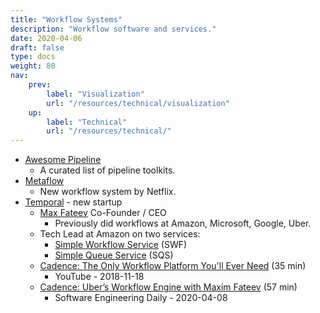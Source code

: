 ```yaml
---
title: "Workflow Systems"
description: "Workflow software and services."
date: 2020-04-06
draft: false
type: docs
weight: 80
nav:
    prev:
        label: "Visualization"
        url: "/resources/technical/visualization"
    up:
        label: "Technical"
        url: "/resources/technical/"
---
```

* [Awesome Pipeline](https://github.com/pditommaso/awesome-pipeline)
  * A curated list of pipeline toolkits.
* [Metaflow](https://metaflow.org/)
  * New workflow system by Netflix.
* [Temporal](https://www.temporal.io/) - new startup
  * [Max Fateev](https://www.linkedin.com/in/fateev/) Co-Founder / CEO
    * Previously did workflows at Amazon, Microsoft, Google, Uber.
  * Tech Lead at Amazon on two services:
    * [Simple Workflow Service](https://aws.amazon.com/swf/) (SWF)
    * [Simple Queue Service](https://aws.amazon.com/sqs/) (SQS)
  * [Cadence: The Only Workflow Platform You'll Ever Need](https://youtu.be/llmsBGKOuWI) (35 min)
    * YouTube - 2018-11-18
  * [Cadence: Uber’s Workflow Engine with Maxim Fateev](https://softwareengineeringdaily.com/2020/04/08/cadence-ubers-workflow-engine-with-maxim-fateev/) (57 min)
    * Software Engineering Daily - 2020-04-08
